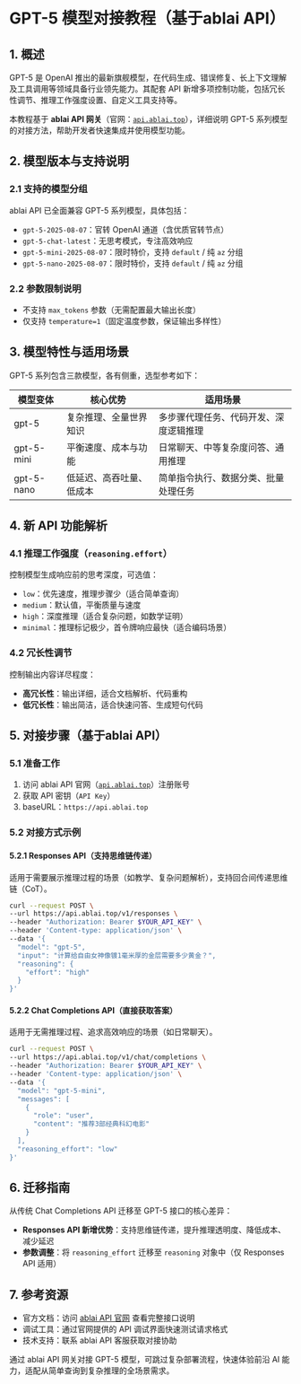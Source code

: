 # GPT-5 模型对接教程（基于ablai API）

## 1. 概述
GPT-5 是 OpenAI 推出的最新旗舰模型，在代码生成、错误修复、长上下文理解及工具调用等领域具备行业领先能力。其配套 API 新增多项控制功能，包括冗长性调节、推理工作强度设置、自定义工具支持等。

本教程基于 **ablai API 网关**（官网：[`api.ablai.top`](https://api.ablai.top)），详细说明 GPT-5 系列模型的对接方法，帮助开发者快速集成并使用模型功能。


## 2. 模型版本与支持说明
### 2.1 支持的模型分组
ablai API 已全面兼容 GPT-5 系列模型，具体包括：
- `gpt-5-2025-08-07`：官转 OpenAI 通道（含优质官转节点）
- `gpt-5-chat-latest`：无思考模式，专注高效响应
- `gpt-5-mini-2025-08-07`：限时特价，支持 `default` / 纯 `az` 分组
- `gpt-5-nano-2025-08-07`：限时特价，支持 `default` / 纯 `az` 分组

### 2.2 参数限制说明
- 不支持 `max_tokens` 参数（无需配置最大输出长度）
- 仅支持 `temperature=1`（固定温度参数，保证输出多样性）


## 3. 模型特性与适用场景
GPT-5 系列包含三款模型，各有侧重，选型参考如下：

| 模型变体       | 核心优势                  | 适用场景                                  |
|----------------|---------------------------|-------------------------------------------|
| gpt-5          | 复杂推理、全量世界知识    | 多步骤代理任务、代码开发、深度逻辑推理    |
| gpt-5-mini     | 平衡速度、成本与功能      | 日常聊天、中等复杂度问答、通用推理        |
| gpt-5-nano     | 低延迟、高吞吐量、低成本  | 简单指令执行、数据分类、批量处理任务      |


## 4. 新 API 功能解析
### 4.1 推理工作强度（`reasoning.effort`）
控制模型生成响应前的思考深度，可选值：
- `low`：优先速度，推理步骤少（适合简单查询）
- `medium`：默认值，平衡质量与速度
- `high`：深度推理（适合复杂问题，如数学证明）
- `minimal`：推理标记极少，首令牌响应最快（适合编码场景）

### 4.2 冗长性调节
控制输出内容详尽程度：
- **高冗长性**：输出详细，适合文档解析、代码重构
- **低冗长性**：输出简洁，适合快速问答、生成短句代码


## 5. 对接步骤（基于ablai API）
### 5.1 准备工作
1. 访问 ablai API 官网（[`api.ablai.top`](https://api.ablai.top)）注册账号
2. 获取 API 密钥（`API Key`）
3. baseURL：`https://api.ablai.top`


### 5.2 对接方式示例
#### 5.2.1 Responses API（支持思维链传递）
适用于需要展示推理过程的场景（如教学、复杂问题解析），支持回合间传递思维链（CoT）。

```bash
curl --request POST \
--url https://api.ablai.top/v1/responses \
--header "Authorization: Bearer $YOUR_API_KEY" \
--header 'Content-type: application/json' \
--data '{
  "model": "gpt-5",
  "input": "计算给自由女神像镀1毫米厚的金层需要多少黄金？",
  "reasoning": {
    "effort": "high"
  }
}'
```

#### 5.2.2 Chat Completions API（直接获取答案）
适用于无需推理过程、追求高效响应的场景（如日常聊天）。

```bash
curl --request POST \
--url https://api.ablai.top/v1/chat/completions \
--header "Authorization: Bearer $YOUR_API_KEY" \
--header 'Content-type: application/json' \
--data '{
  "model": "gpt-5-mini",
  "messages": [
    {
      "role": "user",
      "content": "推荐3部经典科幻电影"
    }
  ],
  "reasoning_effort": "low"
}'
```


## 6. 迁移指南
从传统 Chat Completions API 迁移至 GPT-5 接口的核心差异：
- **Responses API 新增优势**：支持思维链传递，提升推理透明度、降低成本、减少延迟
- **参数调整**：将 `reasoning_effort` 迁移至 `reasoning` 对象中（仅 Responses API 适用）


## 7. 参考资源
- 官方文档：访问 [ablai API 官网](https://api.ablai.top) 查看完整接口说明
- 调试工具：通过官网提供的 API 调试界面快速测试请求格式
- 技术支持：联系 ablai API 客服获取对接协助


通过 ablai API 网关对接 GPT-5 模型，可跳过复杂部署流程，快速体验前沿 AI 能力，适配从简单查询到复杂推理的全场景需求。
